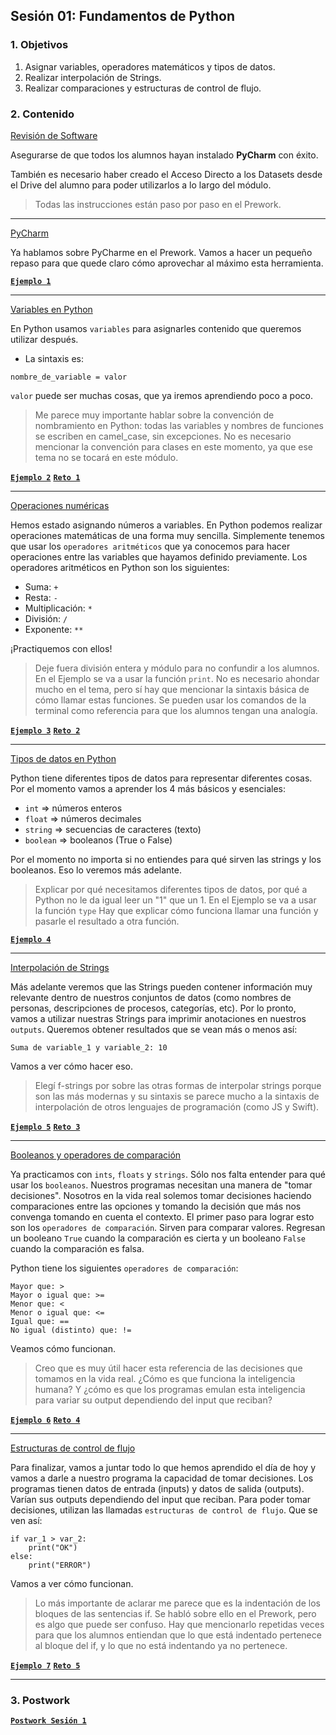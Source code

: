 
## Sesión 01: Fundamentos de Python

### 1. Objetivos

1. Asignar variables, operadores matemáticos y tipos de datos.
2. Realizar interpolación de Strings.
3. Realizar comparaciones y estructuras de control de flujo.

### 2. Contenido

<ins>Revisión de Software</ins>

Asegurarse de que todos los alumnos hayan instalado **PyCharm** con éxito. 

También es necesario haber creado el Acceso Directo a los Datasets desde el Drive del alumno para poder utilizarlos a lo largo del módulo.

> Todas las instrucciones están paso por paso en el Prework.

---

<ins>PyCharm</ins>

Ya hablamos sobre PyCharme en el Prework. Vamos a hacer un pequeño repaso para que quede claro cómo aprovechar al máximo esta herramienta.

[**`Ejemplo 1`**](Ejemplo-01/notebook_de_practica.ipynb)

---

<ins>Variables en Python</ins>

En Python usamos `variables` para asignarles contenido que queremos utilizar después.

- La sintaxis es:

`nombre_de_variable = valor`

`valor` puede ser muchas cosas, que ya iremos aprendiendo poco a poco.

> Me parece muy importante hablar sobre la convención de nombramiento en Python: todas las variables y nombres de funciones se escriben en camel_case, sin excepciones. No es necesario mencionar la convención para clases en este momento, ya que ese tema no se tocará en este módulo.

[**`Ejemplo 2`**](Ejemplo-02/variables.ipynb)
[**`Reto 1`**](Reto-01/variables.ipynb)

---

<ins>Operaciones numéricas</ins>

Hemos estado asignando números a variables. En Python podemos realizar operaciones matemáticas de una forma muy sencilla. Simplemente tenemos que usar los `operadores aritméticos` que ya conocemos para hacer operaciones entre las variables que hayamos definido previamente. Los operadores aritméticos en Python son los siguientes:

- Suma: `+`
- Resta: `-`
- Multiplicación: `*`
- División: `/`
- Exponente: `**`

¡Practiquemos con ellos!

> Deje fuera división entera y módulo para no confundir a los alumnos. En el Ejemplo se va a usar la función `print`. No es necesario ahondar mucho en el tema, pero sí hay que mencionar la sintaxis básica de cómo llamar estas funciones. Se pueden usar los comandos de la terminal como referencia para que los alumnos tengan una analogía.

[**`Ejemplo 3`**](Ejemplo-03/operaciones_numericas.ipynb)
[**`Reto 2`**](Reto-02/operaciones_numericas.ipynb)

---

<ins>Tipos de datos en Python</ins>

Python tiene diferentes tipos de datos para representar diferentes cosas. Por el momento vamos a aprender los 4 más básicos y esenciales:

- `int` => números enteros
- `float` => números decimales
- `string` => secuencias de caracteres (texto)
- `boolean` => booleanos (True o False)

Por el momento no importa si no entiendes para qué sirven las strings y los booleanos. Eso lo veremos más adelante.

> Explicar por qué necesitamos diferentes tipos de datos, por qué a Python no le da igual leer un "1" que un 1. En el Ejemplo se va a usar la función `type` Hay que explicar cómo funciona llamar una función y pasarle el resultado a otra función.

[**`Ejemplo 4`**](Ejemplo-04/tipos_de_datos.ipynb)

---

<ins>Interpolación de Strings</ins>

Más adelante veremos que las Strings pueden contener información muy relevante dentro de nuestros conjuntos de datos (como nombres de personas, descripciones de procesos, categorías, etc). Por lo pronto, vamos a utilizar nuestras Strings para imprimir anotaciones en nuestros `outputs`. Queremos obtener resultados que se vean más o menos así:

`Suma de variable_1 y variable_2: 10`

Vamos a ver cómo hacer eso.

> Elegí f-strings por sobre las otras formas de interpolar strings porque son las más modernas y su sintaxis se parece mucho a la sintaxis de interpolación de otros lenguajes de programación (como JS y Swift).

[**`Ejemplo 5`**](Ejemplo-05/interpolacion_de_strings.ipynb)
[**`Reto 3`**](Reto-03/interpolacion_de_strings.ipynb)

---

<ins>Booleanos y operadores de comparación</ins>

Ya practicamos con `ints`, `floats` y `strings`. Sólo nos falta entender para qué usar los `booleanos`. Nuestros programas necesitan una manera de "tomar decisiones". Nosotros en la vida real solemos tomar decisiones haciendo comparaciones entre las opciones y tomando la decisión que más nos convenga tomando en cuenta el contexto. El primer paso para lograr esto son los `operadores de comparación`. Sirven para comparar valores. Regresan un booleano `True` cuando la comparación es cierta y un booleano `False` cuando la comparación es falsa.

Python tiene los siguientes `operadores de comparación`:

```
Mayor que: >
Mayor o igual que: >=
Menor que: <
Menor o igual que: <=
Igual que: ==
No igual (distinto) que: !=
```

Veamos cómo funcionan.

> Creo que es muy útil hacer esta referencia de las decisiones que tomamos en la vida real. ¿Cómo es que funciona la inteligencia humana? Y ¿cómo es que los programas emulan esta inteligencia para variar su output dependiendo del input que reciban?

[**`Ejemplo 6`**](Ejemplo-06/operadores_de_comparacion.ipynb)
[**`Reto 4`**](Reto-04/operadores_de_comparacion.ipynb)

---

<ins>Estructuras de control de flujo</ins>

Para finalizar, vamos a juntar todo lo que hemos aprendido el día de hoy y vamos a darle a nuestro programa la capacidad de tomar decisiones. Los programas tienen datos de entrada (inputs) y datos de salida (outputs). Varían sus outputs dependiendo del input que reciban. Para poder tomar decisiones, utilizan las llamadas `estructuras de control de flujo`. Que se ven así:

```
if var_1 > var_2:
    print("OK")
else:
    print("ERROR")
```

Vamos a ver cómo funcionan.

> Lo más importante de aclarar me parece que es la indentación de los bloques de las sentencias if. Se habló sobre ello en el Prework, pero es algo que puede ser confuso. Hay que mencionarlo repetidas veces para que los alumnos entiendan que lo que está indentado pertenece al bloque del if, y lo que no está indentando ya no pertenece.

[**`Ejemplo 7`**](Ejemplo-07/estructuras_de_control_de_flujo.ipynb)
[**`Reto 5`**](Reto-05/estructuras_de_control_de_flujo.ipynb)

---

### 3. Postwork

[**`Postwork Sesión 1`**](Postwork/Readme.md)

